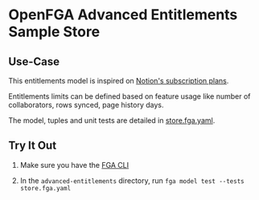 # OpenFGA Advanced Entitlements Sample Store

## Use-Case

This entitlements model is inspired on [Notion's subscription plans](https://www.notion.so/pricing).

Entitlements limits can be defined based on feature usage like number of collaborators, rows synced, page history days.

The model, tuples and unit tests are detailed in [store.fga.yaml](./store.fga.yaml).

## Try It Out

1. Make sure you have the [FGA CLI](https://github.com/openfga/cli/?tab=readme-ov-file#installation)

2. In the `advanced-entitlements` directory, run `fga model test --tests store.fga.yaml`
